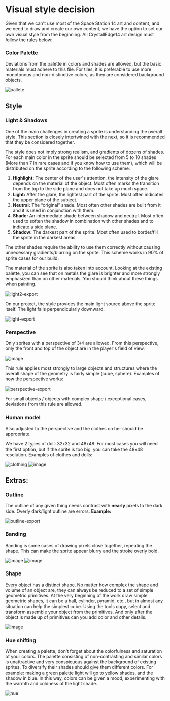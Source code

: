 # Visual style decision

Given that we can't use most of the Space Station 14 art and content, and we need to draw and create our own content, we have the option to set our own visual style from the beginning. All CrystallEdge14 art design must follow the rules below:

### Color Palette

Deviations from the palette in colors and shades are allowed, but the basic materials must adhere to this file.
For tiles, it is preferable to use more monotonous and non-distinctive colors, as they are considered background objects.

![pallete](https://github.com/user-attachments/assets/e96d01f8-b90d-4688-8eaa-1102b472c3ab)

## Style
### Light & Shadows
One of the main challenges in creating a sprite is understanding the overall style. This section is closely intertwined with the next, so it is recommended that they be considered together.

The style does not imply strong realism, and gradients of dozens of shades. For each main color in the sprite should be selected from 5 to 10 shades (More than 7 in rare cases and if you know how to use them), which will be distributed on the sprite according to the following scheme:

1. **Highlight:** The center of the user's attention, the intensity of the glare depends on the material of the object. Most often marks the transition from the top to the side plane and does not take up much space.
2. **Light:** After the glare, the lightest part of the sprite. Most often indicates the upper plane of the subject.
3. **Neutral:** The “original” shade. Most often other shades are built from it and it is used in conjunction with them.
4. **Shade:** An intermediate shade between shadow and neutral. Most often used to soften the shadow in combination with other shades and to indicate a side plane.
5. **Shadow:** The darkest part of the sprite. Most often used to border/fill the sprite in the darkest areas.

The other shades require the ability to use them correctly without causing unnecessary gradients/blurring on the sprite. This scheme works in 90% of sprite cases for our build.

The material of the sprite is also taken into account. Looking at the existing palette, you can see that on metals the glare is brighter and more strongly emphasized than on other materials. You should think about these things when painting.

![light2-export](https://github.com/user-attachments/assets/36ae3e04-ac65-4345-9064-1ed910ee806d)

On our project, the style provides the main light source above the sprite itself. The light falls perpendicularly downward.

![light-export](https://github.com/user-attachments/assets/dd1b0ca8-ca98-420c-82cd-3f5afe571992)

### Perspective

Only sprites with a perspective of 3\4 are allowed. From this perspective, only the front and top of the object are in the player's field of view.

![image](https://github.com/crystallpunk-14/crystallpunk-docs/assets/132602258/b646fd3a-96c8-4909-b7a6-c840387e725f)

This rule applies most strongly to large objects and structures where the overall shape of the geometry is fairly simple (cube, sphere).
Examples of how the perspective works:

![perspective-export](https://github.com/user-attachments/assets/e4f9787f-eb34-4704-9f4a-5c0078a0e041)

For small objects / objects with complex shape / exceptional cases, deviations from this rule are allowed.

### Human model

Also adjusted to the perspective and the clothes on her should be appropriate.

We have 2 types of doll: 32x32 and 48x48. For most cases you will need the first option, but if the sprite is too big, you can take the 48x48 resolution.
Examples of clothes and dolls:

![clothing](https://github.com/user-attachments/assets/0cc26c17-c7dd-4cea-b443-ed39c0143601)
![image](https://github.com/Agoichi/crystallpunk-docs-AGOICHI/assets/92464780/d05cae30-f4f6-46f8-b25e-c080375815be)

## Extras:
### Outline
The outline of any given thing needs contrast with __nearly__ pixels to the dark side.
Overly dark/light outline are errors.
**Example:**

![outline-export](https://github.com/user-attachments/assets/40c535ec-572d-4d10-bfbc-9e92dc802ffb)


### Banding
Banding is some cases of drawing pixels close together, repeating the shape. This can make the sprite appear blurry and the stroke overly bold.

![image](https://github.com/user-attachments/assets/63686eb1-1c00-4994-9f5f-3e1770a7a29e)
![image](https://github.com/user-attachments/assets/8fca8041-6cdb-4d2d-a9f6-7bb93e9d0c5d)


### Shape

Every object has a distinct shape. No matter how complex the shape and volume of an object are, they can always be reduced to a set of simple geometric primitives. At the very beginning of the work draw simple geometric shapes, it can be a ball, cylinder, pyramid, etc., but in almost any situation can help the simplest cube. Using the tools copy, select and transform assemble your object from the primitives. And only after the object is made up of primitives can you add color and other details.

![image](https://github.com/user-attachments/assets/5ec0b74e-3b58-46fb-8990-395faf75d3d0)

### Hue shifting

When creating a palette, don't forget about the colorfulness and saturation of your colors. The palette consisting of non-contrasting and similar colors is unattractive and very conspicuous against the background of existing sprites. To diversify their shades should give them different colors. For example: making a green palette light will go to yellow shades, and the shadow in blue. In this way, colors can be given a mood, experimenting with the warmth and coldness of the light shade.

![hue](https://github.com/user-attachments/assets/e0314cf9-c8fb-47aa-8f3a-dbbc3ac0c296)
